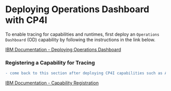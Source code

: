 # Deploying Operations Dashboard with CP4I
To enable tracing for capabilities and runtimes, first deploy an ``Operations Dashboard`` (OD) capability by following the instructions in the link below.

[IBM Documentation - Deploying Operations Dashboard](https://www.ibm.com/docs/en/cloud-paks/cp-integration/2021.1?topic=configuration-installation)



### Registering a Capability for Tracing
```diff
- come back to this section after deploying CP4I capabilities such as API-C, ACE, MQ, etc if you opted to enable tracing.
```
[IBM Documentation - Capability Registration](https://www.ibm.com/docs/en/cloud-paks/cp-integration/2021.1?topic=configuration-capability-registration)
